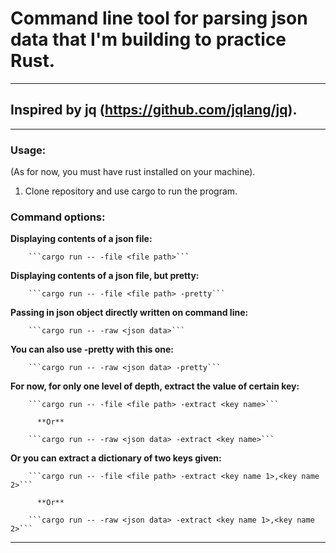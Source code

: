 
# Command line tool for parsing json data that I'm building to practice Rust.
---

## Inspired by jq (https://github.com/jqlang/jq).
---

### Usage:

  (As for now, you must have rust installed on your machine).
  1. Clone repository and use cargo to run the program.
  


### Command options:

**Displaying contents of a json file:**

        ```cargo run -- -file <file path>```
    
**Displaying contents of a json file, but pretty:**

        ```cargo run -- -file <file path> -pretty```
    
**Passing in json object directly written on command line:**

        ```cargo run -- -raw <json data>```
    
**You can also use -pretty with this one:**

        ```cargo run -- -raw <json data> -pretty```
    
**For now, for only one level of depth, extract the value of certain key:**

        ```cargo run -- -file <file path> -extract <key name>```
        
          **Or**
        
        ```cargo run -- -raw <json data> -extract <key name>```
    
**Or you can extract a dictionary of two keys given:**

        ```cargo run -- -file <file path> -extract <key name 1>,<key name 2>``` 
        
          **Or**
        
        ```cargo run -- -raw <json data> -extract <key name 1>,<key name 2>```


---        

